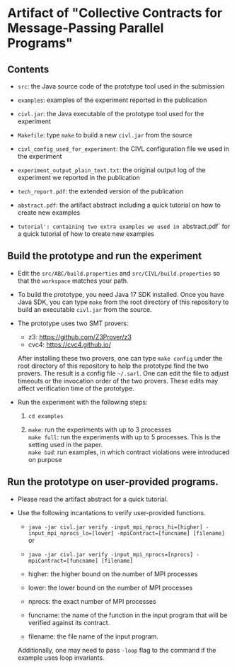 # Artifact of "Collective Contracts for Message-Passing Parallel Programs"

## Contents

- `src`: the Java source code of the prototype tool used in the submission

- `examples`: examples of the experiment reported in the publication

- `civl.jar`: the Java executable of the prototype tool used for the
              experiment

- `Makefile`: type `make` to build a new `civl.jar` from the source
  
- `civl_config_used_for_experiment`: the CIVL configuration file we used
                                     in the experiment
  
- `experiment_output_plain_text.txt`: the original output log of the
                                      experiment we reported in the
                                      publication				      

- `tech_report.pdf`: the extended version of the publication

- `abstract.pdf`: the artifact abstract including a quick tutorial on
  how to create new examples

- `tutorial': containing two extra examples we used in `abstract.pdf`
  for a quick tutorial of how to create new examples

## Build the prototype and run the experiment

- Edit the `src/ABC/build.properties` and `src/CIVL/build.properties`
  so that the `workspace` matches your path.

- To build the prototype, you need Java 17 SDK installed.  Once you
  have Java SDK, you can type `make` from the root directory of this
  repository to build an executable `civl.jar` from the source.

- The prototype uses two SMT provers:
    - z3: https://github.com/Z3Prover/z3
    - cvc4: https://cvc4.github.io/
    
  After installing these two provers, one can type `make config` under
  the root directory of this repository to help the prototype find the
  two provers.  The result is a config file `~/.sarl`. One can edit
  the file to adjust timeouts or the invocation order of the two
  provers.  These edits may affect verification time of the prototype.

- Run the experiment with the following steps:
    1. `cd examples`
    
    2. `make`: run the experiments with up to 3 processes    
       `make full`: run the experiments with up to 5 processes.  This
                    is the setting used in the paper.       
       `make bad`: run examples, in which contract violations were
                   introduced on purpose


## Run the prototype on user-provided programs.

- Please read the artifact abstract for a quick tutorial.

- Use the following incantations to verify user-provided functions.

    - `java -jar civl.jar verify -input_mpi_nprocs_hi=[higher] -input_mpi_nprocs_lo=[lower] -mpiContract=[funcname] [filename]` or
    - `java -jar civl.jar verify -input_mpi_nprocs=[nprocs] -mpiContract=[funcname] [filename]`

   - higher: the higher bound on the number of MPI processes
   - lower: the lower bound on the number of MPI processes
   - nprocs: the exact number of MPI processes
   - funcname: the name of the function in the input program that will
               be verified against its contract.   
   - filename: the file name of the input program.

  Additionally, one may need to pass `-loop` flag to the command if
  the example uses loop invariants.

